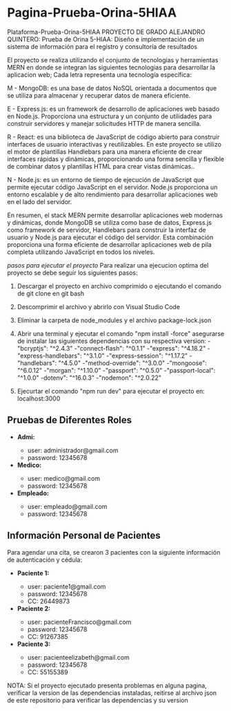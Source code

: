 # Pagina-Prueba-Orina-5HIAA
Plataforma-Prueba-Orina-5HIAA PROYECTO DE GRADO ALEJANDRO QUINTERO: Prueba de Orina 5-HIAA: Diseño e implementación de un sistema de información para el registro y consultoría de resultados

El proyecto se realiza utilizando el conjunto de tecnologias y herramientas MERN en donde se integran las siguientes tecnologias para desarrollar la aplicacion web; Cada letra representa una tecnología específica:

M - MongoDB: es una base de datos NoSQL orientada a documentos que se utiliza para almacenar y recuperar datos de manera eficiente.

E - Express.js: es un framework de desarrollo de aplicaciones web basado en Node.js. Proporciona una estructura y un conjunto de utilidades para construir servidores y manejar solicitudes HTTP de manera sencilla.

R - React: es una biblioteca de JavaScript de código abierto para construir interfaces de usuario interactivas y reutilizables. En este proyecto se utilizo el motor de plantillas Handlebars para una manera eficiente de crear interfaces rápidas
y dinámicas, proporcionando una forma sencilla y flexible de combinar datos y plantillas HTML para crear vistas dinámicas..

N - Node.js: es un entorno de tiempo de ejecución de JavaScript que permite ejecutar código JavaScript en el servidor. Node.js proporciona un entorno escalable y de alto rendimiento para desarrollar aplicaciones web en el lado del servidor. 

En resumen, el stack MERN permite desarrollar aplicaciones web modernas y dinámicas, donde MongoDB se utiliza como base de datos, Express.js como framework de servidor, Handlebars para construir la interfaz de usuario y Node.js para ejecutar el código del servidor.
Esta combinación proporciona una forma eficiente de desarrollar aplicaciones web de pila completa utilizando JavaScript en todos los niveles.

*pasos para ejecutar el proyecto*
Para realizar una ejecucion optima del proyecto se debe seguir los siguientes pasos:

1. Descargar el proyecto en archivo comprimido o ejecutando el comando de git clone en git bash
2. Descomprimir el archivo y abrirlo con Visual Studio Code
3. Eliminar la carpeta de node_modules y el archivo package-lock.json
4. Abrir una terminal y ejecutar el comando "npm install -force" asegurarse de instalar las siguientes dependencias con su respectiva version:
  -"bcryptjs": "^2.4.3"
  -"connect-flash": "^0.1.1"
  -"express": "^4.18.2"
  -"express-handlebars": "^3.1.0"
  -"express-session": "^1.17.2"
  -"handlebars": "^4.5.0"
  -"method-override": "^3.0.0"
  -"mongoose": "^6.0.12"
  -"morgan": "^1.10.0"
  -"passport": "^0.5.0"
  -"passport-local": "^1.0.0"
  -dotenv": "^16.0.3"
  -"nodemon": "^2.0.22"
  
5. Ejecurtar el comando "npm run dev" para ejecutar el proyecto en: localhost:3000
<!DOCTYPE html>
<html>
<head>
    <title>Información de Autenticación</title>
</head>
<body>
    <h2>Pruebas de Diferentes Roles</h2>
    <ul>
        <li><strong>Admi:</strong></li>
        <ul>
            <li>user: administrador@gmail.com</li>
            <li>password: 12345678</li>
        </ul>
        <li><strong>Medico:</strong></li>
        <ul>
            <li>user: medico@gmail.com</li>
            <li>password: 12345678</li>
        </ul>
        <li><strong>Empleado:</strong></li>
        <ul>
            <li>user: empleado@gmail.com</li>
            <li>password: 12345678</li>
        </ul>
    </ul>
    <h2>Información Personal de Pacientes</h2>
    <p>Para agendar una cita, se crearon 3 pacientes con la siguiente información de autenticación y cédula:</p>
    <ul>
        <li><strong>Paciente 1:</strong></li>
        <ul>
            <li>user: paciente1@gmail.com</li>
            <li>password: 12345678</li>
            <li>CC: 26449873</li>
        </ul>
        <li><strong>Paciente 2:</strong></li>
        <ul>
            <li>user: pacienteFrancisco@gmail.com</li>
            <li>password: 12345678</li>
            <li>CC: 91267385</li>
        </ul>
        <li><strong>Paciente 3:</strong></li>
        <ul>
            <li>user: pacienteelizabeth@gmail.com</li>
            <li>password: 12345678</li>
            <li>CC: 55155389</li>
        </ul>
    </ul>
</body>
</html>


NOTA: Si el proyecto ejecutado presenta problemas en alguna pagina, verificar la version de las dependencias instaladas, reitirse al archivo json de este repositorio para verificar las dependencias y su version 
